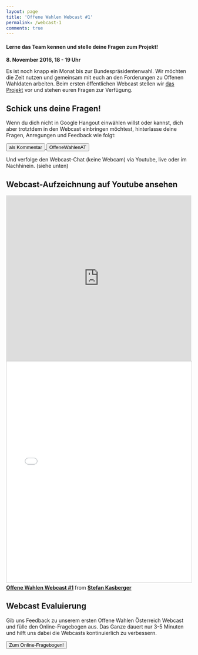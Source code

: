 ```yaml
---
layout: page
title: 'Offene Wahlen Webcast #1'
permalink: /webcast-1
comments: true
---
```


<h4 class="text-center lead">Lerne das Team kennen und stelle deine Fragen zum Projekt!</h4>

<div class="col-xs-12 col-sm-10 col-sm-offset-1 intro-webcast">
<p><strong>8. November 2016, 18 - 19 Uhr</strong></p>
<p>Es ist noch knapp ein Monat bis zur Bundespräsidentenwahl. Wir möchten die Zeit nutzen und gemeinsam mit euch an den Forderungen zu Offenen Wahldaten arbeiten. Beim ersten öffentlichen Webcast stellen wir <a href="/ueber-uns" title="Über uns">das Projekt</a> vor und stehen euren Fragen zur Verfügung.</p>
</div>

<h2 class="text-center">Schick uns deine Fragen!</h2>
<p>Wenn du dich nicht in Google Hangout einwählen willst oder kannst, dich aber trotztdem in den Webcast einbringen möchtest, hinterlasse deine Fragen, Anregungen und Feedback wie folgt:</p>
<a href="#disqus_thread" title="Kommentar" class="col-xs-12 col-sm-6"><button class="button-border-red">als Kommentar</button>
<a href="https://twitter.com/search?f=tweets&q=%23OffeneWahlenAT&src=typd" title="OffeneWahlenAT" class="col-xs-12 col-sm-6"><button class="button-border-red"><i class="fa fa-hashtag" aria-hidden="true"></i>OffeneWahlenAT</button></a>

Und verfolge den Webcast-Chat (keine Webcam) via Youtube, live oder im Nachhinein. (siehe unten)

<h2 class="text-center">Webcast-Aufzeichnung auf Youtube ansehen</h2>
<iframe width="100%" height="450" src="https://www.youtube.com/embed/OHw4cCBajiQ" frameborder="0" allowfullscreen></iframe>
<iframe src="//www.slideshare.net/slideshow/embed_code/key/oxXJ2oaPfeInOl" width="750" height="600" frameborder="0" marginwidth="0" marginheight="0" scrolling="no" style="border:1px solid #CCC; border-width:1px; margin-bottom:5px; max-width: 100%;" allowfullscreen> </iframe> <div style="margin-bottom:5px"> <strong> <a href="//www.slideshare.net/cheeseman1983/offene-wahlen-webcast-1" title="Offene Wahlen Webcast #1" target="_blank">Offene Wahlen Webcast #1</a> </strong> from <strong><a target="_blank" href="//www.slideshare.net/cheeseman1983">Stefan Kasberger</a></strong> </div>

<div class="col-xs-12">
<h2 class="text-center">Webcast Evaluierung</h2>
<p>Gib uns Feedback zu unserem ersten Offene Wahlen Österreich Webcast und fülle den Online-Fragebogen aus. Das Ganze dauert nur 3-5 Minuten und hilft uns dabei die Webcasts kontinuierlich zu verbessern.</p>
<a href="https://docs.google.com/forms/d/e/1FAIpQLScAsbqYOHwypm8Jx2e5kG5gywLSX_nxuKL26c_PK9eG-fdo1g/viewform?entry.885293802&entry.1560647131&entry.805191984&entry.1321289864&entry.1811347659=Ja&entry.1302647824=Ja" title="Google Formular" class="col-xs-12"><button class="button-border-red">Zum Online-Fragebogen!</button></a>
</div>
